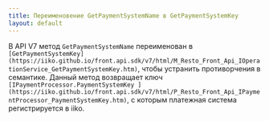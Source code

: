 ```yaml
---
title: Переименовение GetPaymentSystemName в GetPaymentSystemKey
layout: default
---
```


В API V7 метод `GetPaymentSystemName` переименован в `[GetPaymentSystemKey](https://iiko.github.io/front.api.sdk/v7/html/M_Resto_Front_Api_IOperationService_GetPaymentSystemKey.htm)`, чтобы устранить противорчения в семантике. Данный метод возвращает ключ `[IPaymentProcessor.PaymentSystemKey ](https://iiko.github.io/front.api.sdk/v7/html/P_Resto_Front_Api_IPaymentProcessor_PaymentSystemKey.htm)`, с которым платежная система регистрируется в iiko.